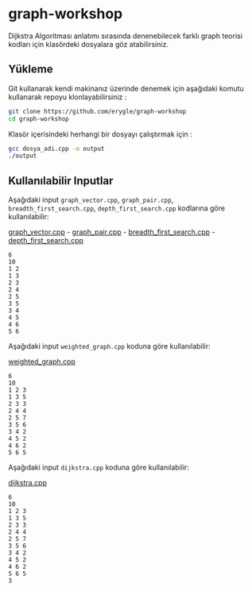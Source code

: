# graph-workshop
Dijkstra Algoritması anlatımı sırasında denenebilecek farklı graph teorisi kodları için klasördeki dosyalara göz atabilirsiniz.
## Yükleme
Git kullanarak kendi makinanız üzerinde denemek için aşağıdaki komutu kullanarak repoyu klonlayabilirsiniz :
```bash
git clone https://github.com/erygle/graph-workshop
cd graph-workshop
```
Klasör içerisindeki herhangi bir dosyayı çalıştırmak için :
```bash
gcc dosya_adi.cpp -o output
./output
```

## Kullanılabilir Inputlar

Aşağıdaki input `graph_vector.cpp`, `graph_pair.cpp`, `breadth_first_search.cpp`, `depth_first_search.cpp` kodlarına göre kullanılabilir:

[graph_vector.cpp](https://github.com/erygle/graph-workshop/blob/main/graph_vector.cpp) - 
[graph_pair.cpp](https://github.com/erygle/graph-workshop/blob/main/graph_pair.cpp) - 
[breadth_first_search.cpp](https://github.com/erygle/graph-workshop/blob/main/breadth_first_search.cpp) - 
[depth_first_search.cpp](https://github.com/erygle/graph-workshop/blob/main/depth_first_search.cpp)
```
6
10
1 2
1 3
2 3
2 4
2 5
3 5
3 4
4 5
4 6
5 6
```

Aşağıdaki input `weighted_graph.cpp` koduna göre kullanılabilir:

[weighted_graph.cpp](https://github.com/erygle/graph-workshop/blob/main/weighted_graph.cpp)
```
6
10
1 2 3
1 3 5
2 3 3
2 4 4
2 5 7
3 5 6
3 4 2
4 5 2
4 6 2
5 6 5
```
Aşağıdaki input `dijkstra.cpp` koduna göre kullanılabilir:

[dijkstra.cpp](https://github.com/erygle/graph-workshop/blob/main/dijkstra.cpp)
```
6
10
1 2 3
1 3 5
2 3 3
2 4 4
2 5 7
3 5 6
3 4 2
4 5 2
4 6 2
5 6 5
3
```
